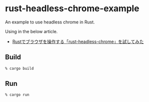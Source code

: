 # rust-headless-chrome-example
An example to use headless chrome in Rust.

Using in the below article.
- [Rustでブラウザを操作する「rust-headless-chrome」を試してみた](https://dev.classmethod.jp/articles/rust-headless-chrome/)

## Build
```zsh
% cargo build
```

## Run
```zsh
% cargo run
```